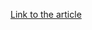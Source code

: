 [Link to the article](https://blogs.jpcert.or.jp/en/2017/04/redleaves---malware-based-on-open-source-rat.html)
